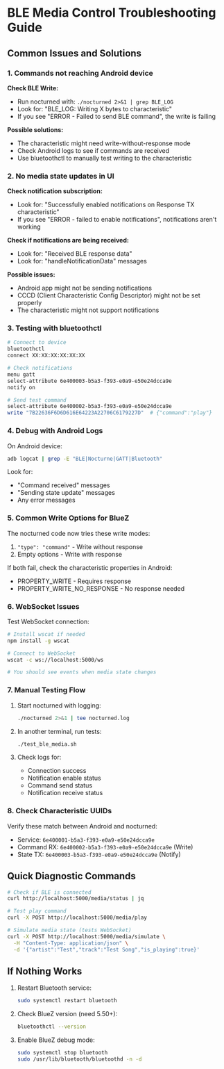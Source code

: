# BLE Media Control Troubleshooting Guide

## Common Issues and Solutions

### 1. Commands not reaching Android device

**Check BLE Write:**
- Run nocturned with: `./nocturned 2>&1 | grep BLE_LOG`
- Look for: "BLE_LOG: Writing X bytes to characteristic"
- If you see "ERROR - Failed to send BLE command", the write is failing

**Possible solutions:**
- The characteristic might need write-without-response mode
- Check Android logs to see if commands are received
- Use bluetoothctl to manually test writing to the characteristic

### 2. No media state updates in UI

**Check notification subscription:**
- Look for: "Successfully enabled notifications on Response TX characteristic"
- If you see "ERROR - failed to enable notifications", notifications aren't working

**Check if notifications are being received:**
- Look for: "Received BLE response data"
- Look for: "handleNotificationData" messages

**Possible issues:**
- Android app might not be sending notifications
- CCCD (Client Characteristic Config Descriptor) might not be set properly
- The characteristic might not support notifications

### 3. Testing with bluetoothctl

```bash
# Connect to device
bluetoothctl
connect XX:XX:XX:XX:XX:XX

# Check notifications
menu gatt
select-attribute 6e400003-b5a3-f393-e0a9-e50e24dcca9e
notify on

# Send test command
select-attribute 6e400002-b5a3-f393-e0a9-e50e24dcca9e
write "7B22636F6D6D616E64223A22706C6179227D"  # {"command":"play"}
```

### 4. Debug with Android Logs

On Android device:
```bash
adb logcat | grep -E "BLE|Nocturne|GATT|Bluetooth"
```

Look for:
- "Command received" messages
- "Sending state update" messages
- Any error messages

### 5. Common Write Options for BlueZ

The nocturned code now tries these write modes:
1. `"type": "command"` - Write without response
2. Empty options - Write with response

If both fail, check the characteristic properties in Android:
- PROPERTY_WRITE - Requires response
- PROPERTY_WRITE_NO_RESPONSE - No response needed

### 6. WebSocket Issues

Test WebSocket connection:
```bash
# Install wscat if needed
npm install -g wscat

# Connect to WebSocket
wscat -c ws://localhost:5000/ws

# You should see events when media state changes
```

### 7. Manual Testing Flow

1. Start nocturned with logging:
   ```bash
   ./nocturned 2>&1 | tee nocturned.log
   ```

2. In another terminal, run tests:
   ```bash
   ./test_ble_media.sh
   ```

3. Check logs for:
   - Connection success
   - Notification enable status
   - Command send status
   - Notification receive status

### 8. Check Characteristic UUIDs

Verify these match between Android and nocturned:
- Service: `6e400001-b5a3-f393-e0a9-e50e24dcca9e`
- Command RX: `6e400002-b5a3-f393-e0a9-e50e24dcca9e` (Write)
- State TX: `6e400003-b5a3-f393-e0a9-e50e24dcca9e` (Notify)

## Quick Diagnostic Commands

```bash
# Check if BLE is connected
curl http://localhost:5000/media/status | jq

# Test play command
curl -X POST http://localhost:5000/media/play

# Simulate media state (tests WebSocket)
curl -X POST http://localhost:5000/media/simulate \
  -H "Content-Type: application/json" \
  -d '{"artist":"Test","track":"Test Song","is_playing":true}'
```

## If Nothing Works

1. Restart Bluetooth service:
   ```bash
   sudo systemctl restart bluetooth
   ```

2. Check BlueZ version (need 5.50+):
   ```bash
   bluetoothctl --version
   ```

3. Enable BlueZ debug mode:
   ```bash
   sudo systemctl stop bluetooth
   sudo /usr/lib/bluetooth/bluetoothd -n -d
   ```
